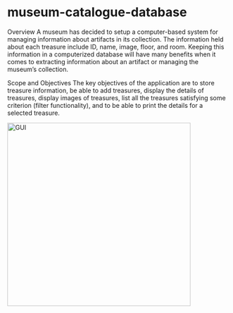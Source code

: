 # museum-catalogue-database

Overview
A museum has decided to setup a computer-based system for managing information about
artifacts in its collection. The information held about each treasure include ID, name, image,
floor, and room. Keeping this information in a computerized database will have many
benefits when it comes to extracting information about an artifact or managing the
museum’s collection.

Scope and Objectives
The key objectives of the application are to store treasure information, be able to add
treasures, display the details of treasures, display images of treasures, list all the treasures
satisfying some criterion (filter functionality), and to be able to print the details for a
selected treasure.

<img width="416" alt="GUI" src="https://user-images.githubusercontent.com/81049475/210240533-9dc480cf-859d-475a-b13e-efe16e47c3c2.png">
